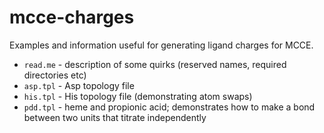 mcce-charges
============

Examples and information useful for generating ligand charges for MCCE.

* `read.me` - description of some quirks (reserved names, required directories etc)
* `asp.tpl` - Asp topology file
* `his.tpl` - His topology file (demonstrating atom swaps)
* `pdd.tpl` - heme and propionic acid; demonstrates how to make a bond between two units that titrate independently

